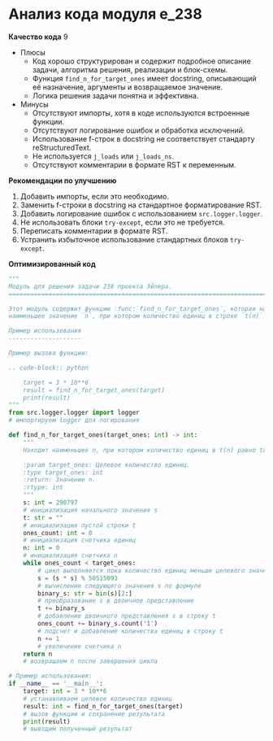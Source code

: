 # Анализ кода модуля e_238

**Качество кода**
9
- Плюсы
    - Код хорошо структурирован и содержит подробное описание задачи, алгоритма решения, реализации и блок-схемы.
    - Функция `find_n_for_target_ones` имеет docstring, описывающий её назначение, аргументы и возвращаемое значение.
    - Логика решения задачи понятна и эффективна.
- Минусы
    - Отсутствуют импорты, хотя в коде используются встроенные функции.
    - Отсутствуют логирование ошибок и обработка исключений.
    - Использование f-строк в docstring не соответствует стандарту reStructuredText.
    - Не используется `j_loads` или `j_loads_ns`.
    - Отсутствуют комментарии в формате RST к переменным.

**Рекомендации по улучшению**
1.  Добавить импорты, если это необходимо.
2.  Заменить f-строки в docstring на стандартное форматирование RST.
3.  Добавить логирование ошибок с использованием `src.logger.logger`.
4.  Не использовать блоки `try-except`, если это не требуется.
5.  Переписать комментарии в формате RST.
6.  Устранить избыточное использование стандартных блоков `try-except`.

**Оптимизированный код**

```python
"""
Модуль для решения задачи 238 проекта Эйлера.
=========================================================================================

Этот модуль содержит функцию :func:`find_n_for_target_ones`, которая находит
наименьшее значение `n`, при котором количество единиц в строке `t(n)` равно заданному значению.

Пример использования
--------------------

Пример вызова функции:

.. code-block:: python

    target = 3 * 10**6
    result = find_n_for_target_ones(target)
    print(result)
"""
from src.logger.logger import logger
# импортируем logger для логирования

def find_n_for_target_ones(target_ones: int) -> int:
    """
    Находит наименьшее n, при котором количество единиц в t(n) равно target_ones.

    :param target_ones: Целевое количество единиц.
    :type target_ones: int
    :return: Значение n.
    :rtype: int
    """
    s: int = 290797
    # инициализация начального значения s
    t: str = ""
    # инициализация пустой строки t
    ones_count: int = 0
    # инициализация счетчика единиц
    n: int = 0
    # инициализация счетчика n
    while ones_count < target_ones:
        # цикл выполняется пока количество единиц меньше целевого значения
        s = (s * s) % 50515093
        # вычисление следующего значения s по формуле
        binary_s: str = bin(s)[2:]
        # преобразование s в двоичное представление
        t += binary_s
        # добавление двоичного представления s в строку t
        ones_count += binary_s.count('1')
        # подсчет и добавление количества единиц в строку t
        n += 1
        # увеличение счетчика n
    return n
    # возвращаем n после завершения цикла

# Пример использования:
if __name__ == '__main__':
    target: int = 3 * 10**6
    # устанавливаем целевое количество единиц
    result: int = find_n_for_target_ones(target)
    # вызов функции и сохранение результата
    print(result)
    # выводим полученный результат
```